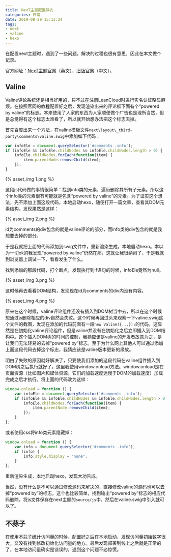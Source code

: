```yaml
---
title: NexT主题配置踩坑
categories: 日常
date: 2019-08-29 15:13:24
tags:
- next
- valine
- hexo
---
```


在配置next主题时，遇到了一些问题，解决的过程也很有意思，因此在本文做个记录。

官方网址：[NexT主题官网](https://theme-next.org)（英文），[旧版官网](http://theme-next.iissnan.com/)（中文）。<!-- more -->

## Valine

Valine评论系统还是相当好用的，只不过在注册LeanCloud时进行实名认证略显麻烦。在按照官网的教程配置好之后，发现渲染出来的评论框下面有个“powered by valine”的标志。本来使用了人家的东西为人家顺便做个广告也是理所当然，但是总觉得有这个标志太难看了，所以就开始想办法把这个标志去掉。

首先百度出来一个方法，在valine模板文件`next\layout\_third-party\comments\valine.swig`中添加如下代码：

```js
var infoEle = document.querySelector('#comments .info');
if (infoEle && infoEle.childNodes && infoEle.childNodes.length > 0) {
    infoEle.childNodes.forEach(function(item) {
        item.parentNode.removeChild(item);
    });
}
```

{% asset_img 1.png %}

这段js代码做的事情很简单：找到info类的元素，遍历删除其所有子元素。所以这个info类的元素很有可能就是包含“powered by valine”的元素。为了证实这个想法，先不添加上面这段代码，本地启动hexo，随便打开一篇文章，查看其DOM元素结构，发现果然是这样：

{% asset_img 2.png %}

id为comments的div包含的就是valine评论的部分，而info类的div包含的就是我想要去掉的部分。

于是我就把上面的代码添加到swig文件中，重新渲染生成，本地启动hexo。本以为一切ok的我发现“powered by valine”仍然在那，这就让我很纳闷了，于是我就到浏览器上调试一下，看看发生了什么。

找到添加的那段代码，打个断点，发现执行到if语句的时候，infoEle竟然为null。

{% asset_img 3.png %}

这时候再去看看DOM结构，发现现在id为comments的div内没有内容。

{% asset_img 4.png %}

原来在这个时候，valine评论组件还没有插入到DOM树当中去，所以在这个时候想通过js删除相应的div自然会失败。这个时候再回过头来观察一下valine.swig这个文件的截图，发现在添加的代码前面有一段`new Valine({...});`的代码，这显然是在初始化valine评论组件，但是valine并没有在初始化之后立即插入到DOM结构中。这个插入DOM树的时间的控制，我猜应该是valine的开发者故意为之，是让我们无法轻易的去掉“powered by”标志。至于为什么网上其他人可以通过添加上面这段代码去掉这个标志，我猜应该是valine版本更新的缘故。

明白了失败的原因就好解决了，只要使我们添加的这段代码在valine组件插入到DOM树之后执行就好了，这里我使用window.onload方法。window.onload是在页面资源（比如图片和媒体资源，它们的加载速度远慢于DOM的加载速度）加载完成之后才执行。将上面的代码改为这样：

```js
window.onload = function () {
	var infoEle = document.querySelector('#comments .info');
	if (infoEle && infoEle.childNodes && infoEle.childNodes.length > 0) {
        infoEle.childNodes.forEach(function(item) {
            item.parentNode.removeChild(item);
        });
	}
};
```

或者使用css将info类元素隐藏掉：

```js
window.onload = function () {
	var info = document.querySelector('#comments .info');
	if (info) {
		info.style.display = "none";
	}
};
```

重新渲染生成，本地启动hexo，发现大功告成。

当然，没有什么是不可以通过修改源码来解决的，直接修改valine的源码也可以去掉“powered by”的标志。这个也比较简单，找到输出“powered by”标志的相应代码删除，将js文件保存在next主题的`source/js`中，然后在valine.swig中引入就可以了。

## 不蒜子

在使用[不蒜子](http://busuanzi.ibruce.info/)统计访问量的时候，配置好之后在本地启动，发现访问量初始数字很大，又没有找到修改初始化访问量的地方。最后发现部署到线上之后就是正常的了，在本地访问量确实是错误的，遇到这个问题不必惊慌。

